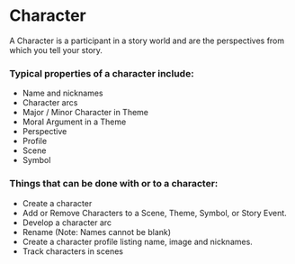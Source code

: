 # Character

A Character is a participant in a story world and are the perspectives from which you tell your story. 

### Typical properties of a character include:

- Name and nicknames
- Character arcs
- Major / Minor Character in Theme
- Moral Argument in a Theme
- Perspective
- Profile
- Scene
- Symbol


### Things that can be done with or to a character:

- Create a character
- Add or Remove Characters to a Scene, Theme, Symbol, or Story Event. 
- Develop a character arc 
- Rename (Note: Names cannot be blank)
- Create a character profile listing name, image and nicknames. 
- Track characters in scenes
